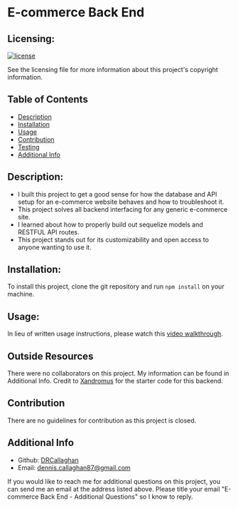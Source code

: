 # E-commerce Back End

  ## Licensing:
  [![license](https://img.shields.io/badge/license-MIT_License-blue)](https://shields.io/)

  See the licensing file for more information about this project's copyright information.

  ## Table of Contents
  - [Description](#description)
  - [Installation](#installation)
  - [Usage](#usage)
  - [Contribution](#contribution)
  - [Testing](#testing)
  - [Additional Info](#additional-info)

  ## Description:
  - I built this project to get a good sense for how the database and API setup for an e-commerce website behaves and how to troubleshoot it.
  - This project solves all backend interfacing for any generic e-commerce site.
  - I learned about how to properly build out sequelize models and RESTFUL API routes.
  - This project stands out for its customizability and open access to anyone wanting to use it.

  ## Installation:
  To install this project, clone the git repository and run `npm install` on your machine.

  ## Usage:
  In lieu of written usage instructions, please watch this [video walkthrough](https://drive.google.com/file/d/1lLt5Md5jlTe_CIyPHFB3kn_vXjC56Eyi/view?usp=sharing).

  ## Outside Resources
  There were no collaborators on this project. My information can be found in Additional Info.
  Credit to [Xandromus](https://github.com/coding-boot-camp/fantastic-umbrella) for the starter code for this backend.
  

  ## Contribution
  There are no guidelines for contribution as this project is closed.

  ## Additional Info
  - Github: [DRCallaghan](https://github.com/DRCallaghan)
  - Email: dennis.callaghan87@gmail.com

  If you would like to reach me for additional questions on this project, you can send me an email at the address listed above. Please title your email "E-commerce Back End - Additional Questions" so I know to reply.